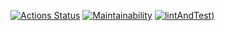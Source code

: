 [![Actions Status](https://github.com/ysemenyuk/backend-project-lvl2/workflows/hexlet-check/badge.svg)](https://github.com/ysemenyuk/backend-project-lvl2/actions)
[![Maintainability](https://api.codeclimate.com/v1/badges/2353a99e66ade71c10f9/maintainability)](https://codeclimate.com/github/ysemenyuk/backend-project-lvl2/maintainability)
[![lintAndTest](https://github.com/ysemenyuk/backend-project-lvl2/workflows/lintAndTest/badge.svg))](https://github.com/ysemenyuk/backend-project-lvl2/actions)

